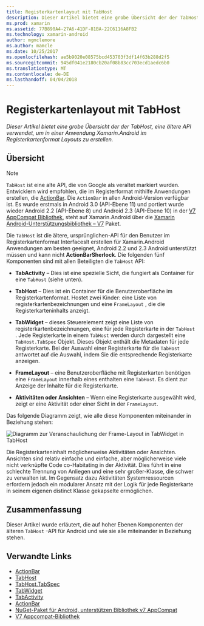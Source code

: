 ```yaml
---
title: Registerkartenlayout mit TabHost
description: Dieser Artikel bietet eine grobe Übersicht der der TabHost, eine ältere API verwendet, um in einer Anwendung Xamarin.Android im Registerkartenformat Layouts zu erstellen.
ms.prod: xamarin
ms.assetid: 77B890A4-27A6-41DF-81BA-22C6116A8FB2
ms.technology: xamarin-android
author: mgmclemore
ms.author: mamcle
ms.date: 10/25/2017
ms.openlocfilehash: ae5b9020e08575bcd453703f3df14f63b288d2f5
ms.sourcegitcommit: 945df041e2180cb20af08b83cc703ecd1aedc6b0
ms.translationtype: MT
ms.contentlocale: de-DE
ms.lasthandoff: 04/04/2018
---
```

# <a name="tab-layout-with-tabhost"></a>Registerkartenlayout mit TabHost

_Dieser Artikel bietet eine grobe Übersicht der der TabHost, eine ältere API verwendet, um in einer Anwendung Xamarin.Android im Registerkartenformat Layouts zu erstellen._


## <a name="overview"></a>Übersicht

> [!NOTE]
> `TabHost` ist eine alte API, die von Google als veraltet markiert wurden. Entwicklern wird empfohlen, die im Registerformat mithilfe Anwendungen erstellen, die [ActionBar](~/android/user-interface/controls/action-bar.md). Die `ActionBar` in allen Android-Version verfügbar ist. Es wurde erstmals in Android 3.0 (API-Ebene 11) und portiert wurde wieder Android 2.2 (API-Ebene 8) und Android 2.3 (API-Ebene 10) in der [V7 AppCompat Bibliothek](http://developer.android.com/tools/support-library/features.html#v7-appcompat), steht auf Xamarin.Android über die [Xamarin Android-Unterstützungsbibliothek – V7](https://www.nuget.org/packages/Xamarin.Android.Support.v7.AppCompat/) Paket.

Die `TabHost` ist die ältere, ursprünglichen-API für den Benutzer im Registerkartenformat InterfacesIt erstellen für Xamarin.Android Anwendungen am besten geeignet, Android 2.2 und 2.3 Android unterstützt müssen und kann nicht **ActionBarSherlock**.
Die folgenden fünf Komponenten sind mit allen Beteiligten die `TabHost` API:

-  **TabActivity** &ndash; Dies ist eine spezielle Sicht, die fungiert als Container für eine `TabHost` (siehe unten).

-  **TabHost** &ndash; Dies ist ein Container für die Benutzeroberfläche im Registerkartenformat. Hostet zwei Kinder: eine Liste von registerkartenbezeichnungen und eine `FrameLayout` , die die Registerkarteninhalts anzeigt.

-  **TabWidget** &ndash; dieses Steuerelement zeigt eine Liste von registerkartenbezeichnungen, eine für jede Registerkarte in der `TabHost` . Jede Registerkarte in einem `TabHost` werden durch dargestellt eine `TabHost.TabSpec` Objekt. Dieses Objekt enthält die Metadaten für jede Registerkarte. Bei der Auswahl einer Registerkarte für die `TabHost` antwortet auf die Auswahl, indem Sie die entsprechende Registerkarte anzeigen.

-  **FrameLayout** &ndash; eine Benutzeroberfläche mit Registerkarten benötigen eine `FrameLayout` innerhalb eines enthalten eine `TabHost`. Es dient zur Anzeige der Inhalte für die Registerkarte.

-  **Aktivitäten oder Ansichten** &ndash; Wenn eine Registerkarte ausgewählt wird, zeigt er eine Aktivität oder einer Sicht in der `FrameLayout`.

Das folgende Diagramm zeigt, wie alle diese Komponenten miteinander in Beziehung stehen:

![Diagramm zur Veranschaulichung der Frame-Layout in TabWidget in TabHost](tab-host-images/image03.png)

Die Registerkarteninhalt möglicherweise Aktivitäten oder Ansichten. Ansichten sind relativ einfache und einfache, aber möglicherweise viele nicht verknüpfte Code co-Habitating in der Aktivität. Dies führt in eine schlechte Trennung von Anliegen und eine sehr großer-Klasse, die schwer zu verwalten ist. Im Gegensatz dazu Aktivitäten Systemressourcen erfordern jedoch ein modularer Ansatz mit der Logik für jede Registerkarte in seinem eigenen distinct Klasse gekapselte ermöglichen.


## <a name="summary"></a>Zusammenfassung

Dieser Artikel wurde erläutert, die auf hoher Ebenen Komponenten der älteren `TabHost` -API für Android und wie sie alle miteinander in Beziehung stehen.



## <a name="related-links"></a>Verwandte Links

- [ActionBar](http://developer.android.com/guide/topics/ui/actionbar.html)
- [TabHost](https://developer.xamarin.com/api/type/Android.Widget.TabHost/)
- [TabHost.TabSpec](https://developer.xamarin.com/api/type/Android.Widget.TabHost+TabSpec/)
- [TabWidget](https://developer.xamarin.com/api/type/Android.Widget.TabWidget/)
- [TabActivity](https://developer.xamarin.com/api/type/Android.App.TabActivity/)
- [ActionBar](http://developer.android.com/guide/topics/ui/actionbar.html)
- [NuGet-Paket für Android, unterstützen Bibliothek v7 AppCompat](https://www.nuget.org/packages/Xamarin.Android.Support.v7.AppCompat/)
- [V7 Appcompat-Bibliothek](http://developer.android.com/tools/support-library/features.html#v7-appcompat)
